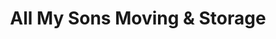 ---
title: "All My Sons Moving & Storage"
url: /south-salt-lake/all-my-sons-moving-and-storage/
shop: storage rental
---